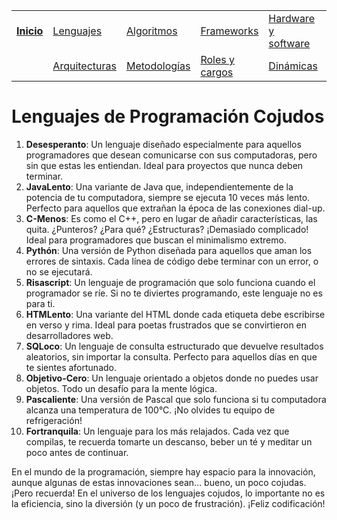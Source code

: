 <div align=center>

||||||||
|-|-|-|-|-|-|-|
|[**Inicio**](README.md)|[Lenguajes](lenguajeProgramacionCojudos.md)|[Algoritmos](algoritmosCojudos.md)|[Frameworks](frameworksCojudos.md)|[Hardware y software](hardwareSoftwareCojudo.md)
||[Arquitecturas](arquitecturasCojudas.md)|[Metodologías](metodologiasCojudas.md)|[Roles y cargos](rolesCojudos.md)|[Dinámicas](dinamicasCojudas.md)|[Actitudes motivacionales](actitudesMotivacionalesCojudas.md)|*[Excusas](excusasCojudas.md)*|

</div>

# Lenguajes de Programación Cojudos

1. **Desesperanto**: Un lenguaje diseñado especialmente para aquellos programadores que desean comunicarse con sus computadoras, pero sin que estas les entiendan. Ideal para proyectos que nunca deben terminar.
1. **JavaLento**: Una variante de Java que, independientemente de la potencia de tu computadora, siempre se ejecuta 10 veces más lento. Perfecto para aquellos que extrañan la época de las conexiones dial-up.
1. **C-Menos**: Es como el C++, pero en lugar de añadir características, las quita. ¿Punteros? ¿Para qué? ¿Estructuras? ¡Demasiado complicado! Ideal para programadores que buscan el minimalismo extremo.
1. **Pythón**: Una versión de Python diseñada para aquellos que aman los errores de sintaxis. Cada línea de código debe terminar con un error, o no se ejecutará.
1. **Risascript**: Un lenguaje de programación que solo funciona cuando el programador se ríe. Si no te diviertes programando, este lenguaje no es para ti.
1. **HTMLento**: Una variante del HTML donde cada etiqueta debe escribirse en verso y rima. Ideal para poetas frustrados que se convirtieron en desarrolladores web.
1. **SQLoco**: Un lenguaje de consulta estructurado que devuelve resultados aleatorios, sin importar la consulta. Perfecto para aquellos días en que te sientes afortunado.
1. **Objetivo-Cero**: Un lenguaje orientado a objetos donde no puedes usar objetos. Todo un desafío para la mente lógica.
1. **Pascaliente**: Una versión de Pascal que solo funciona si tu computadora alcanza una temperatura de 100°C. ¡No olvides tu equipo de refrigeración!
1. **Fortranquila**: Un lenguaje para los más relajados. Cada vez que compilas, te recuerda tomarte un descanso, beber un té y meditar un poco antes de continuar.

En el mundo de la programación, siempre hay espacio para la innovación, aunque algunas de estas innovaciones sean... bueno, un poco cojudas. ¡Pero recuerda! En el universo de los lenguajes cojudos, lo importante no es la eficiencia, sino la diversión (y un poco de frustración). ¡Feliz codificación!
